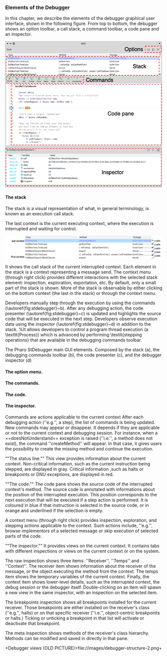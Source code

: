 ### Elements of the Debugger

In this chapter, we describe the elements of the debugger graphical user interface, shown in the following figure. 
From top to bottom, the debugger shows an option toolbar, a call stack, a command toolbar, a code pane and an inspector.

![The debugger GUI.](graphics/debugger-elements.png)


#### The stack
The stack is a visual representation of what, in general terminology, is known as an execution call stack.

The last context is the current executing context, where the execution is interrupted and waiting for control.

![The stack.](graphics/stack.png)



It shows the call stack of the current interrupted context.
Each element in the stack is a context representing a message send.
The context menu (through right click) provides different interactions with the selected stack element: inspection, exploration, exportation, etc.
By default, only a small part of the stack is shown.
More of the stack is observable by either clicking on the bottom context (the last in the stack) or through the context menu.


Developers manually step through the execution by using the commands (\autoref{fig:stdebugger}~b).
After any debugging action, the code presenter (\autoref{fig:stdebugger}~c) is updated and highlights the source code that will be executed in the next step.
Developers observe execution data using the inspector (\autoref{fig:stdebugger}~d) in addition to the stack.
%It allows developers to control a program thread execution (a \texttt{Process}) which is advanced by performing \textit{stepping operations} that are available in the debugging commands toolbar.

The Pharo StDebugger main GUI elements. Composed by the stack (a), the debugging commands toolbar (b), the code presenter (c), and the debugger inspector (d)







#### The option menu.


#### The commands.

#### The code.

#### The inspector.
Commands are actions applicable to the current context
After each debugging action (''e.g.'', a step), the list of commands is being updated.
New commands may appear or disappear.
It depends if they are applicable or not to the current context and debugging session.
For instance, when a ==doesNotUnderstand== exception is raised (''i.e.'', a method does not exist), the command ''createMethod'' will appear.
In that case, it gives users the possibility to create the missing method and continue the execution.

""The status line.""
This view provides information about the current context.
Non-critical information, such as the current instruction being stepped, are displayed in gray.
Critical information ,such as halts or breakpoints or DNU exceptions, are displayed in red.

""The code.""
The code pane shows the source code of the interrupted context's method.
The source code is annotated with informations about the position of the interrupted execution.
This position corresponds to the next execution that will be executed if a step action is performed.
It is coloured in blue if that instruction is selected in the source code, or in orange and underlined if the selection is empty.

A context menu (through right click) provides inspection, exploration, and stepping actions applicable to the context.
Such actions include, ''e.g.'', browse implementors of a selected message or skip execution of selected parts of the code.

""The inspector.""
It provides views on the current context.
It contains tabs with different inspections or views on the current context or on the system.

The raw inspection shows three items: ''Receiver'', ''Temps'' and ''Context''.
The receiver item shows information about the receiver of the message, or the object executing the method from the context.
The temps item shows the temporary variables of the current context.
Finally, the context item shows lower-level details, such as the interrupted context, the debug session or the debugger itself.
Double-clicking on an item will spawn a new view in the same inspector, with an inspection on the selected item.

The breakpoints inspection shows all breakpoints installed for the current receiver.
Those breakpoints are either installed on the receiver's class (''e.g.'', halts) or on that specific receiver (''i.e.'', object-centric breakpoints or halts.)
Ticking or unticking a breakpoint in that list will activate or deactivate that breakpoint.

The meta inspection shows methods of the receiver's class hierarchy.
Methods can be modified and saved in directly in that pane.


+Debugger views (OLD PICTURE)>file://images/debugger-structure-2.png+

